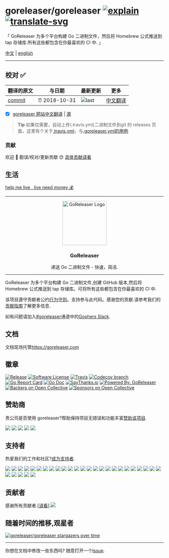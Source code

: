 # goreleaser/goreleaser [![explain]][source] [![translate-svg]][translate-list]

<!-- [![size-img]][size] -->

[explain]: http://llever.com/explain.svg
[source]: https://github.com/chinanf-boy/Source-Explain
[translate-svg]: http://llever.com/translate.svg
[translate-list]: https://github.com/chinanf-boy/chinese-translate-list
[size-img]: https://packagephobia.now.sh/badge?p=Name
[size]: https://packagephobia.now.sh/result?p=Name

「 GoReleaser 为多个平台构建 Go 二进制文件，然后将 Homebrew 公式推送到 tap 存储库.所有这些都包含在你最喜欢的 CI 中. 」

[中文](./readme.md) | [english](https://github.com/goreleaser/goreleaser)

---

## 校对 ✅

<!-- doc-templite START generated -->
<!-- repo = 'goreleaser/goreleaser' -->
<!-- commit = 'cafe168d23f917094ee000868c298ce6518c71ec' -->
<!-- time = '2018-10-31' -->
翻译的原文 | 与日期 | 最新更新 | 更多
---|---|---|---
[commit] | ⏰ 2018-10-31 | ![last] | [中文翻译][translate-list]

[last]: https://img.shields.io/github/last-commit/goreleaser/goreleaser.svg
[commit]: https://github.com/goreleaser/goreleaser/tree/cafe168d23f917094ee000868c298ce6518c71ec

<!-- doc-templite END generated -->

- [x] [goreleaser 网站中文翻译](http://chinanf-boy.github.io/goreleaser-zh) | [源](./www)

> **Tip** 如果仅需要，自动上传(.travis.yml)二进制文件到git 的 releases 页面，这里有个关于[.travis.yml](https://github.com/chinanf-boy/howdoi/blob/master/.travis.yml)，与[.goreleaser.yml的用例](https://github.com/chinanf-boy/howdoi/blob/master/.goreleaser.yml)

### 贡献

欢迎 👏 勘误/校对/更新贡献 😊 [具体贡献请看](https://github.com/chinanf-boy/chinese-translate-list#贡献)

## 生活

[help me live , live need money 💰](https://github.com/chinanf-boy/live-need-money)

---

<p align="center">
  <img alt="GoReleaser Logo" src="https://avatars2.githubusercontent.com/u/24697112?v=3&s=200" height="140" />
  <h3 align="center">GoReleaser</h3>
  <p align="center">递送 Go 二进制文件 - 快速，简洁.</p>
</p>

---

GoReleaser 为多个平台构建 Go 二进制文件,创建 GitHub 版本,然后将 Homebrew 公式推送到 tap 存储库。可将所有这些都包含在你最喜欢的 CI 中.

该项目遵守贡献者公约[行为守则](CODE_OF_CONDUCT.md)。支持参与此代码。感谢您的贡献.请参考我们的[贡献指南](CONTRIBUTING.zh.md)了解更多信息.

如有问题请加入[#goreleaser](https://gophers.slack.com/messages/goreleaser/)通道中的[Gophers Slack](https://invite.slack.golangbridge.org/).

## 文档

文档现场托管<https://goreleaser.com>

## 徽章

[![Release](https://img.shields.io/github/release/goreleaser/goreleaser.svg?style=flat-square)](https://github.com/goreleaser/goreleaser/releases/latest) [![Software License](https://img.shields.io/badge/license-MIT-brightgreen.svg?style=flat-square)](/LICENSE.md) [![Travis](https://img.shields.io/travis/goreleaser/goreleaser/master.svg?style=flat-square)](https://travis-ci.org/goreleaser/goreleaser) [![Codecov branch](https://img.shields.io/codecov/c/github/goreleaser/goreleaser/master.svg?style=flat-square)](https://codecov.io/gh/goreleaser/goreleaser) [![Go Report Card](https://goreportcard.com/badge/github.com/goreleaser/goreleaser?style=flat-square)](https://goreportcard.com/report/github.com/goreleaser/goreleaser) [![Go Doc](https://img.shields.io/badge/godoc-reference-blue.svg?style=flat-square)](http://godoc.org/github.com/goreleaser/goreleaser) [![SayThanks.io](https://img.shields.io/badge/SayThanks.io-%E2%98%BC-1EAEDB.svg?style=flat-square)](https://saythanks.io/to/caarlos0) [![Powered By: GoReleaser](https://img.shields.io/badge/powered%20by-goreleaser-green.svg?style=flat-square)](https://github.com/goreleaser) [![Backers on Open Collective](https://opencollective.com/auditnet/backers/badge.svg?style=flat-square)](https://opencollective.com/auditnet/backers/) [![Sponsors on Open Collective](https://opencollective.com/auditnet/sponsors/badge.svg?style=flat-square)](https://opencollective.com/auditnet/sponsors/)

## 赞助商

贵公司是否使用 goreleaser?帮助保持项目无错误和功能丰富[赞助该项目](https://opencollective.com/goreleaser#sponsor).

<a href="https://opencollective.com/goreleaser/sponsors/0/website" target="_blank"><img src="https://opencollective.com/goreleaser/sponsors/0/avatar"></a>
<a href="https://opencollective.com/goreleaser/sponsors/1/website" target="_blank"><img src="https://opencollective.com/goreleaser/sponsors/1/avatar"></a>
<a href="https://opencollective.com/goreleaser/sponsors/2/website" target="_blank"><img src="https://opencollective.com/goreleaser/sponsors/2/avatar"></a>
<a href="https://opencollective.com/goreleaser/sponsors/3/website" target="_blank"><img src="https://opencollective.com/goreleaser/sponsors/3/avatar"></a>
<a href="https://opencollective.com/goreleaser/sponsors/4/website" target="_blank"><img src="https://opencollective.com/goreleaser/sponsors/4/avatar"></a>

## 支持者

热爱我们的工作和社区?[成为支持者](https://opencollective.com/goreleaser).

<a href="https://opencollective.com/goreleaser/backers/0/website" target="_blank"><img src="https://opencollective.com/goreleaser/backers/0/avatar"></a>
<a href="https://opencollective.com/goreleaser/backers/1/website" target="_blank"><img src="https://opencollective.com/goreleaser/backers/1/avatar"></a>
<a href="https://opencollective.com/goreleaser/backers/2/website" target="_blank"><img src="https://opencollective.com/goreleaser/backers/2/avatar"></a>
<a href="https://opencollective.com/goreleaser/backers/3/website" target="_blank"><img src="https://opencollective.com/goreleaser/backers/3/avatar"></a>
<a href="https://opencollective.com/goreleaser/backers/4/website" target="_blank"><img src="https://opencollective.com/goreleaser/backers/4/avatar"></a>
<a href="https://opencollective.com/goreleaser/backers/5/website" target="_blank"><img src="https://opencollective.com/goreleaser/backers/5/avatar"></a>
<a href="https://opencollective.com/goreleaser/backers/6/website" target="_blank"><img src="https://opencollective.com/goreleaser/backers/6/avatar"></a>
<a href="https://opencollective.com/goreleaser/backers/7/website" target="_blank"><img src="https://opencollective.com/goreleaser/backers/7/avatar"></a>
<a href="https://opencollective.com/goreleaser/backers/8/website" target="_blank"><img src="https://opencollective.com/goreleaser/backers/8/avatar"></a>
<a href="https://opencollective.com/goreleaser/backers/9/website" target="_blank"><img src="https://opencollective.com/goreleaser/backers/9/avatar"></a>
<a href="https://opencollective.com/goreleaser/backers/10/website" target="_blank"><img src="https://opencollective.com/goreleaser/backers/10/avatar"></a>
<a href="https://opencollective.com/goreleaser/backers/11/website" target="_blank"><img src="https://opencollective.com/goreleaser/backers/11/avatar"></a>
<a href="https://opencollective.com/goreleaser/backers/12/website" target="_blank"><img src="https://opencollective.com/goreleaser/backers/12/avatar"></a>
<a href="https://opencollective.com/goreleaser/backers/13/website" target="_blank"><img src="https://opencollective.com/goreleaser/backers/13/avatar"></a>
<a href="https://opencollective.com/goreleaser/backers/14/website" target="_blank"><img src="https://opencollective.com/goreleaser/backers/14/avatar"></a>
<a href="https://opencollective.com/goreleaser/backers/15/website" target="_blank"><img src="https://opencollective.com/goreleaser/backers/15/avatar"></a>
<a href="https://opencollective.com/goreleaser/backers/16/website" target="_blank"><img src="https://opencollective.com/goreleaser/backers/16/avatar"></a>
<a href="https://opencollective.com/goreleaser/backers/17/website" target="_blank"><img src="https://opencollective.com/goreleaser/backers/17/avatar"></a>
<a href="https://opencollective.com/goreleaser/backers/18/website" target="_blank"><img src="https://opencollective.com/goreleaser/backers/18/avatar"></a>
<a href="https://opencollective.com/goreleaser/backers/19/website" target="_blank"><img src="https://opencollective.com/goreleaser/backers/19/avatar"></a>
<a href="https://opencollective.com/goreleaser/backers/20/website" target="_blank"><img src="https://opencollective.com/goreleaser/backers/20/avatar"></a>
<a href="https://opencollective.com/goreleaser/backers/21/website" target="_blank"><img src="https://opencollective.com/goreleaser/backers/21/avatar"></a>
<a href="https://opencollective.com/goreleaser/backers/22/website" target="_blank"><img src="https://opencollective.com/goreleaser/backers/22/avatar"></a>
<a href="https://opencollective.com/goreleaser/backers/23/website" target="_blank"><img src="https://opencollective.com/goreleaser/backers/23/avatar"></a>
<a href="https://opencollective.com/goreleaser/backers/24/website" target="_blank"><img src="https://opencollective.com/goreleaser/backers/24/avatar"></a>
<a href="https://opencollective.com/goreleaser/backers/25/website" target="_blank"><img src="https://opencollective.com/goreleaser/backers/25/avatar"></a>
<a href="https://opencollective.com/goreleaser/backers/26/website" target="_blank"><img src="https://opencollective.com/goreleaser/backers/26/avatar"></a>
<a href="https://opencollective.com/goreleaser/backers/27/website" target="_blank"><img src="https://opencollective.com/goreleaser/backers/27/avatar"></a>
<a href="https://opencollective.com/goreleaser/backers/28/website" target="_blank"><img src="https://opencollective.com/goreleaser/backers/28/avatar"></a>
<a href="https://opencollective.com/goreleaser/backers/29/website" target="_blank"><img src="https://opencollective.com/goreleaser/backers/29/avatar"></a>

## 贡献者

感谢所有贡献者.\[[请看](CONTRIBUTING.zh.md)].<a href="https://github.com/goreleaser/goreleaser/graphs/contributors"><img src="https://opencollective.com/goreleaser/contributors.svg?width=890" /></a>

## 随着时间的推移,观星者

[![goreleaser/goreleaser stargazers over time](https://starcharts.herokuapp.com/goreleaser/goreleaser.svg)](https://starcharts.herokuapp.com/goreleaser/goreleaser)

---

你想在文档中修改一些东西吗? 随意打开一个[Issue](https://github.com/goreleaser/goreleaser/issues).
